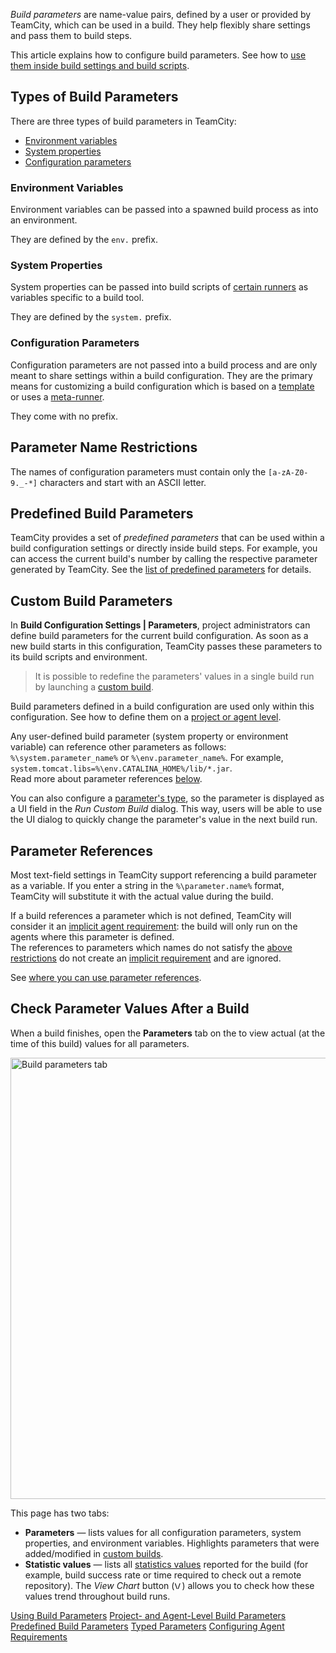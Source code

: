 [//]: # (title: Configuring Build Parameters)
[//]: # (auxiliary-id: Configuring Build Parameters)
[//]: # (Internal note. Do not delete. "Configuring Build Parametersd72e3.txt")

_Build parameters_ are name-value pairs, defined by a user or provided by TeamCity, which can be used in a build. They help flexibly share settings and pass them to build steps.

This article explains how to configure build parameters. See how to [use them inside build settings and build scripts](using-build-parameters.md).

## Types of Build Parameters

There are three types of build parameters in TeamCity:
* [Environment variables](#Environment+Variables)
* [System properties](#System+Properties)
* [Configuration parameters](#Configuration+Parameters)

<anchor name="ConfiguringBuildParameters-BuildParameters"/>

### Environment Variables

Environment variables can be passed into a spawned build process as into an environment.

They are defined by the `env.` prefix.

### System Properties

System properties can be passed into build scripts of [certain runners](using-build-parameters.md#Using+Build+Parameters+in+Build+Scripts) as variables specific to a build tool.

They are defined by the `system.` prefix.

<anchor name="ConfiguringBuildParameters-ConfigurationParameters"/>

### Configuration Parameters

Configuration parameters are not passed into a build process and are only meant to share settings within a build configuration. They are the primary means for customizing a build configuration which is based on a [template](build-configuration-template.md) or uses a [meta-runner](working-with-meta-runner.md).

They come with no prefix.

<anchor name="parameter-reference"/>

## Parameter Name Restrictions

The names of configuration parameters must contain only the `[a-zA-Z0-9._-*]` characters and start with an ASCII letter.

## Predefined Build Parameters

TeamCity provides a set of _predefined parameters_ that can be used within a build configuration settings or directly inside build steps. For example, you can access the current build's number by calling the respective parameter generated by TeamCity. See the [list of predefined parameters](predefined-build-parameters.md) for details.

## Custom Build Parameters

In __Build Configuration Settings | Parameters__, project administrators can define build parameters for the current build configuration. As soon as a new build starts in this configuration, TeamCity passes these parameters to its build scripts and environment.

>It is possible to redefine the parameters' values in a single build run by launching a [custom build](running-custom-build.md).

Build parameters defined in a build configuration are used only within this configuration. See how to define them on a [project or agent level](levels-and-priority-of-build-parameters.md).

Any user-defined build parameter (<emphasis tooltip="system-property">system property</emphasis> or <emphasis tooltip="environment-variable">environment variable</emphasis>) can reference other parameters as follows: `%\system.parameter_name%` or `%\env.parameter_name%`. For example, `system.tomcat.libs=%\env.CATALINA_HOME%/lib/*.jar`.  
Read more about parameter references [below](#Parameter+References).

You can also configure a [parameter's type](typed-parameters.md), so the parameter is displayed as a UI field in the _Run Custom Build_ dialog. This way, users will be able to use the UI dialog to quickly change the parameter's value in the next build run.

## Parameter References

Most text-field settings in TeamCity support referencing a build parameter as a variable. If you enter a string in the `%\parameter.name%` format, TeamCity will substitute it with the actual value during the build.

If a build references a parameter which is not defined, TeamCity will consider it an [implicit agent requirement](agent-requirements.md#Implicit+Requirements): the build will only run on the agents where this parameter is defined.  
The references to parameters which names do not satisfy the [above restrictions](#Parameter+Name+Restrictions) do not create an [implicit requirement](agent-requirements.md#Implicit+Requirements) and are ignored.

See [where you can use parameter references](using-build-parameters.md#Where+References+Can+Be+Used).


## Check Parameter Values After a Build

When a build finishes, open the **Parameters** tab on the [](build-results-page.md) to view actual (at the time of this build) values for all parameters.

<chunk id="build-results-parameters-tab">

<img src="dk-buildParametersTab.png" width="706" alt="Build parameters tab"/>

This page has two tabs:

* **Parameters** — lists values for all configuration parameters, system properties, and environment variables. Highlights parameters that were added/modified in [custom builds](running-custom-build.md).
* **Statistic values** — lists all [statistics values](custom-chart.md#Default+Statistics+Values+Provided+by+TeamCity) reported for the build (for example, build success rate or time required to check out a remote repository). The *View Chart* button (<img src="dk-viewChart.png" width="12" alt="View Chart"/>) allows you to check how these values trend throughout build runs.

</chunk>

<seealso>
        <category ref="admin-guide">
        <a href="using-build-parameters.md">Using Build Parameters</a>
            <a href="levels-and-priority-of-build-parameters.md">Project- and Agent-Level Build Parameters</a>
            <a href="predefined-build-parameters.md">Predefined Build Parameters</a>
            <a href="typed-parameters.md">Typed Parameters</a>
            <a href="configuring-agent-requirements.md">Configuring Agent Requirements</a>
        </category>
</seealso>